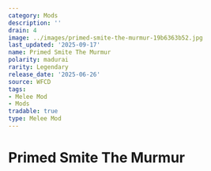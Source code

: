 ```yaml
---
category: Mods
description: ''
drain: 4
image: ../images/primed-smite-the-murmur-19b6363b52.jpg
last_updated: '2025-09-17'
name: Primed Smite The Murmur
polarity: madurai
rarity: Legendary
release_date: '2025-06-26'
source: WFCD
tags:
- Melee Mod
- Mods
tradable: true
type: Melee Mod
---
```


# Primed Smite The Murmur

